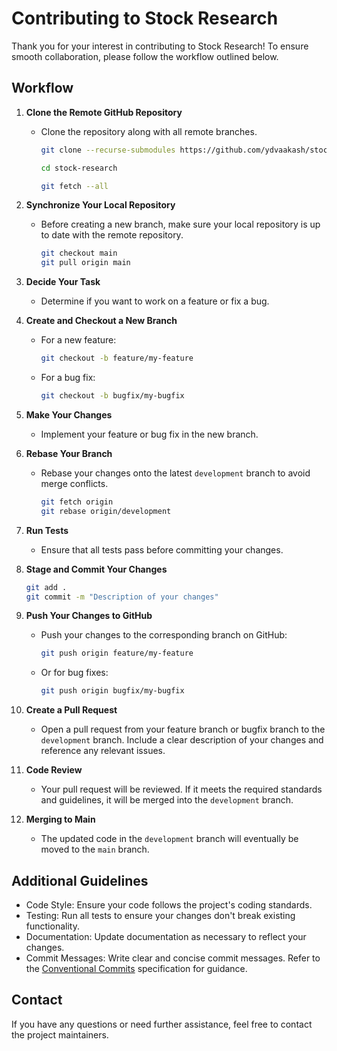 # Contributing to Stock Research

Thank you for your interest in contributing to Stock Research! To ensure smooth collaboration, please follow the workflow outlined below.

## Workflow

1. **Clone the Remote GitHub Repository**
   - Clone the repository along with all remote branches.
     ```bash
     git clone --recurse-submodules https://github.com/ydvaakash/stock-research.git

     cd stock-research

     git fetch --all
     ```

2. **Synchronize Your Local Repository**
   - Before creating a new branch, make sure your local repository is up to date with the remote repository.
     ```bash
     git checkout main
     git pull origin main
     ```

3. **Decide Your Task**
   - Determine if you want to work on a feature or fix a bug.

4. **Create and Checkout a New Branch**
   - For a new feature:
     ```bash
     git checkout -b feature/my-feature
     ```
   - For a bug fix:
     ```bash
     git checkout -b bugfix/my-bugfix
     ```

5. **Make Your Changes**
   - Implement your feature or bug fix in the new branch.

6. **Rebase Your Branch**
   - Rebase your changes onto the latest `development` branch to avoid merge conflicts.
     ```bash
     git fetch origin
     git rebase origin/development
     ```

7. **Run Tests**
   - Ensure that all tests pass before committing your changes.

8. **Stage and Commit Your Changes**
   ```bash
   git add .
   git commit -m "Description of your changes"
   ```

9. **Push Your Changes to GitHub**
   - Push your changes to the corresponding branch on GitHub:
     ```bash
     git push origin feature/my-feature
     ```
   - Or for bug fixes:
     ```bash
     git push origin bugfix/my-bugfix
     ```

10. **Create a Pull Request**
    - Open a pull request from your feature branch or bugfix branch to the `development` branch. Include a clear description of your changes and reference any relevant issues.

11. **Code Review**
    - Your pull request will be reviewed. If it meets the required standards and guidelines, it will be merged into the `development` branch.

12. **Merging to Main**
    - The updated code in the `development` branch will eventually be moved to the `main` branch.

## Additional Guidelines

   - Code Style: Ensure your code follows the project's coding standards.
   - Testing: Run all tests to ensure your changes don't break existing functionality.
   - Documentation: Update documentation as necessary to reflect your changes.
   - Commit Messages: Write clear and concise commit messages. Refer to the [Conventional Commits](https://www.conventionalcommits.org/) specification for guidance.

## Contact

If you have any questions or need further assistance, feel free to contact the project maintainers.